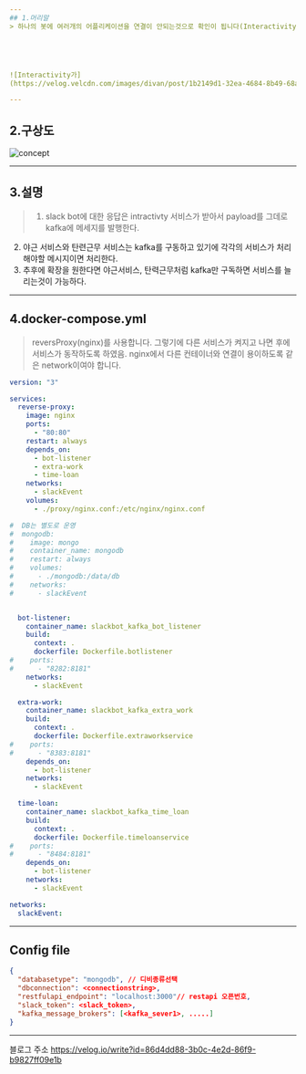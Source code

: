 ```yaml
---
## 1.머리말
> 하나의 봇에 여러개의 어플리케이션을 연결이 안되는것으로 확인이 됩니다(Interactivity가 하나). 그래서 중간에 kafka를 두고 이를 통해서 micro service를 만들어 보겠습니다. 





![Interactivity가]
(https://velog.velcdn.com/images/divan/post/1b2149d1-32ea-4684-8b49-68a18f3accd8/image.png)

---
```


## 2.구상도

![concept](https://velog.velcdn.com/images/divan/post/8b5c8b0c-7d12-4cdb-b9de-7e78dbb15418/image.png)

----

## 3.설명

> 1. slack bot에 대한 응답은 intractivty 서비스가 받아서 payload를 그데로 kafka에 메세지를 발행한다. 
2. 야근 서비스와 탄련근무 서비스는 kafka를 구동하고 있기에 각각의 서비스가 처리해야할 메시지이면 처리한다.
3. 추후에 확장을 원한다면 야근서비스, 탄력근무처럼 kafka만 구독하면 서비스를 늘리는것이 가능하다.

---

## 4.docker-compose.yml
> reversProxy(nginx)를 사용합니다. 그렇기에 다른 서비스가 켜지고 나면 후에 서비스가 동작하도록 하였음. nginx에서 다른 컨테이너와 연결이 용이하도록 같은 network이여야 합니다.

~~~ yml
version: "3"

services:
  reverse-proxy:
    image: nginx
    ports:
      - "80:80"
    restart: always
    depends_on:
      - bot-listener
      - extra-work
      - time-loan
    networks:
      - slackEvent
    volumes:
      - ./proxy/nginx.conf:/etc/nginx/nginx.conf

#  DB는 별도로 운영
#  mongodb:
#    image: mongo
#    container_name: mongodb
#    restart: always
#    volumes:
#      - ./mongodb:/data/db
#    networks:
#      - slackEvent


  bot-listener:
    container_name: slackbot_kafka_bot_listener
    build:
      context: .
      dockerfile: Dockerfile.botlistener
#    ports:
#      - "8282:8181"
    networks:
      - slackEvent

  extra-work:
    container_name: slackbot_kafka_extra_work
    build:
      context: .
      dockerfile: Dockerfile.extraworkservice
#    ports:
#      - "8383:8181"
    depends_on:
      - bot-listener
    networks:
      - slackEvent

  time-loan:
    container_name: slackbot_kafka_time_loan
    build:
      context: .
      dockerfile: Dockerfile.timeloanservice
#    ports:
#      - "8484:8181"
    depends_on:
      - bot-listener
    networks:
      - slackEvent

networks:
  slackEvent:

~~~


---
## Config file


~~~ json
{
  "databasetype": "mongodb", // 디비종류선택
  "dbconnection": <connectionstring>,
  "restfulapi_endpoint": "localhost:3000"// restapi 오픈번호,
  "slack_token": <slack_token>,
  "kafka_message_brokers": [<kafka_sever1>, .....]
}

~~~

---- 

블로그 주소 
https://velog.io/write?id=86d4dd88-3b0c-4e2d-86f9-b9827ff09e1b

